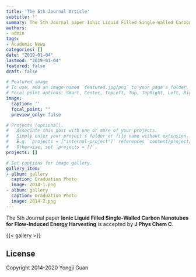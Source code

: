 ```yaml
---
title: 'The 5th Journal Article'
subtitle: ''
summary: The 5th Journal paper Ionic Liquid Filled Single-Walled Carbon Nanotubes for Flow-Induced Energy Harvesting is accepted by J Phys Chem C.
authors:
- admin
tags:
- Academic News
categories: []
date: "2019-01-04"
lastmod: "2019-01-04"
featured: false
draft: false

# Featured image
# To use, add an image named `featured.jpg/png` to your page's folder.
# Focal point options: Smart, Center, TopLeft, Top, TopRight, Left, Right, BottomLeft, Bottom, BottomRight
image:
  caption: ''
  focal_point: ""
  preview_only: false

# Projects (optional).
#   Associate this post with one or more of your projects.
#   Simply enter your project's folder or file name without extension.
#   E.g. `projects = ["internal-project"]` references `content/project/deep-learning/index.md`.
#   Otherwise, set `projects = []`.
projects: []

# Set captions for image gallery.
gallery_item:
- album: gallery
  caption: Graduation Photo
  image: 2014-1.png
- album: gallery
  caption: Graduation Photo
  image: 2014-2.png
---
```


The 5th Journal paper **Ionic Liquid Filled Single-Walled Carbon Nanotubes for Flow-Induced Energy Harvesting** is accepted by **J Phys Chem C**.

{{< gallery >}}

## License

Copyright 2014-2020 Yongji Guan

